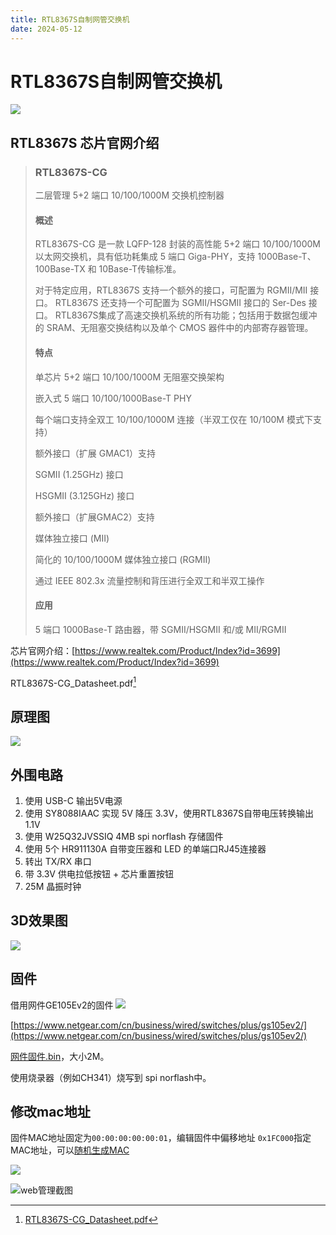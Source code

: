 ```yaml
---
title: RTL8367S自制网管交换机
date: 2024-05-12
---
```


# RTL8367S自制网管交换机

![](https://raw.githubusercontent.com/smilelc3/blog/main/images/RTL8367S自制网管交换机/A31269B60145E705EEB6EEA741CB96F3.png)

##  RTL8367S 芯片官网介绍
> ### RTL8367S-CG
> 
> 二层管理 5+2 端口 10/100/1000M 交换机控制器
> 
> #### 概述
> 
> RTL8367S-CG 是一款 LQFP-128 封装的高性能 5+2 端口 10/100/1000M 以太网交换机，具有低功耗集成 5 端口 Giga-PHY，支持 1000Base-T、100Base-TX 和 10Base-T传输标准。
> 
> 对于特定应用，RTL8367S 支持一个额外的接口，可配置为 RGMII/MII 接口。 RTL8367S 还支持一个可配置为 SGMII/HSGMII 接口的 Ser-Des 接口。 RTL8367S集成了高速交换机系统的所有功能；包括用于数据包缓冲的 SRAM、无阻塞交换结构以及单个 CMOS 器件中的内部寄存器管理。
> 
> #### 特点
> 单芯片 5+2 端口 10/100/1000M 无阻塞交换架构
> 
> 嵌入式 5 端口 10/100/1000Base-T PHY
>
> 每个端口支持全双工 10/100/1000M 连接（半双工仅在 10/100M 模式下支持）
> 
> 额外接口（扩展 GMAC1）支持
> 
> SGMII (1.25GHz) 接口
> 
> HSGMII (3.125GHz) 接口
> 
> 额外接口（扩展GMAC2）支持
> 
> 媒体独立接口 (MII)
> 
> 简化的 10/100/1000M 媒体独立接口 (RGMII)
> 
> 通过 IEEE 802.3x 流量控制和背压进行全双工和半双工操作
> 
> #### 应用
> 
> 5 端口 1000Base-T 路由器，带 SGMII/HSGMII 和/或 MII/RGMII

芯片官网介绍：[https://www.realtek.com/Product/Index?id=3699](https://www.realtek.com/Product/Index?id=3699)

RTL8367S-CG_Datasheet.pdf[^1]


## 原理图

![](https://raw.githubusercontent.com/smilelc3/blog/main/images/RTL8367S自制网管交换机/SCH_schematic1_1-P1_2024-05-12.png)

## 外围电路
1. 使用 USB-C 输出5V电源
2. 使用 SY8088IAAC 实现 5V 降压 3.3V，使用RTL8367S自带电压转换输出1.1V
3. 使用 W25Q32JVSSIQ 4MB  spi norflash 存储固件
4. 使用 5个 HR911130A 自带变压器和 LED 的单端口RJ45连接器
5. 转出 TX/RX 串口
6. 带 3.3V 供电拉低按钮 +  芯片重置按钮
7. 25M 晶振时钟

## 3D效果图
![](https://raw.githubusercontent.com/smilelc3/blog/main/images/RTL8367S自制网管交换机/3D.png)

## 固件
借用网件GE105Ev2的固件
![](https://raw.githubusercontent.com/smilelc3/blog/main/images/RTL8367S自制网管交换机/网件GS105Ev2.png)

[https://www.netgear.com/cn/business/wired/switches/plus/gs105ev2/](https://www.netgear.com/cn/business/wired/switches/plus/gs105ev2/)

[网件固件.bin](https://raw.githubusercontent.com/smilelc3/blog/main/images/RTL8367S自制网管交换机/网件固件.bin)，大小2M。

使用烧录器（例如CH341）烧写到 spi norflash中。

## 修改mac地址

固件MAC地址固定为`00:00:00:00:00:01`，编辑固件中偏移地址 `0x1FC000`指定MAC地址，可以[随机生成MAC](https://github.com/smilelc3/MyLittleTool)

![](https://raw.githubusercontent.com/smilelc3/blog/main/images/RTL8367S自制网管交换机/修改MAC.png)

[^1]:[RTL8367S-CG_Datasheet.pdf](https://raw.githubusercontent.com/smilelc3/blog/main/images/RTL8367S自制网管交换机/RTL8367S-CG_Datasheet.pdf)

![web管理截图](https://raw.githubusercontent.com/smilelc3/blog/main/images/RTL8367S自制网管交换机/web.png)
